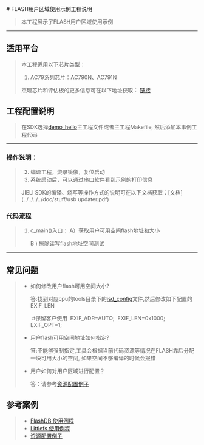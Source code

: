 ﻿﻿# FLASH用户区域使用示例工程说明

> 本工程展示了FLASH用户区域使用示例

---

## 适用平台

> 本工程适用以下芯片类型：
> 1. AC79系列芯片：AC790N、AC791N
>
> 杰理芯片和评估板的更多信息可在以下地址获取：
> [链接](https://shop321455197.taobao.com/?spm=a230r.7195193.1997079397.2.2a6d391d3n5udo)

## 工程配置说明

> 在SDK选择[demo_hello](../../../../apps/demo_hello/board)主工程文件或者主工程Makefile, 然后添加本事例工程代码

---



### 操作说明：

> 2. 编译工程，烧录镜像，复位启动
> 3. 系统启动后，可以通过串口软件看到示例的打印信息
>
> JIELI SDK的编译、烧写等操作方式的说明可在以下文档获取：[文档](../../../../doc/stuff/usb updater.pdf)

### 代码流程

> 1. c_main()入口：
>     A）获取用户可用空间flash地址和大小
>     
>     B ) 擦除读写flash地址空间测试
---

## 常见问题

> * 如何修改用户flash可用空间大小?
>
>      答:找到对应cpu的tools目录下的[isd_config](../../../../cpu/wl82/tools/isd_config.ini)文件,然后修改如下配置的EXIF_LEN
>
>      ​	#保留客户使用
>      ​	EXIF_ADR=AUTO;
>      ​	EXIF_LEN=0x1000;
>      ​	EXIF_OPT=1;
>
> * 用户flash可用空间地址如何指定?
>
>      答:不能够强制指定,工具会根据当前代码资源等情况在FLASH靠后分配一块可用大小的空间, 如果空间不够编译的时候会报错
>
> * 用户如何对用户区域进行配置？
>
>      答：请参考[资源配置例子](../资源配置例子)

## 参考案例

> * [FlashDB 使用例程](../../../../lib/Third_party_Library/FlashDB)
> * [Littlefs 使用例程](../../../../lib/Third_party_Library/littlefs)
> * [资源配置例子](../资源配置例子)

